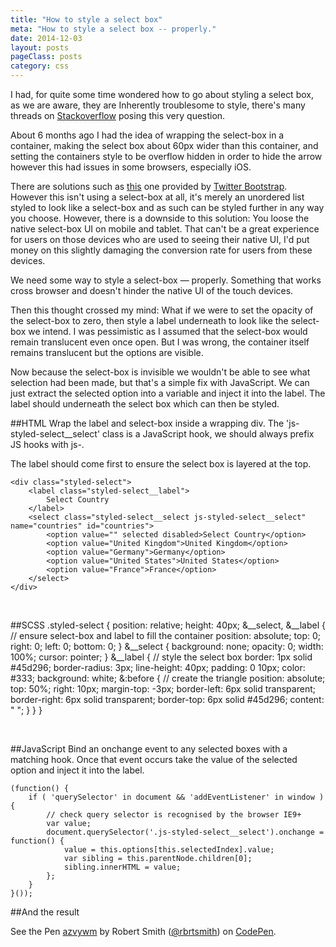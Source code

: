 ```yaml
---
title: "How to style a select box"
meta: "How to style a select box -- properly."
date: 2014-12-03
layout: posts
pageClass: posts
category: css
---
```


I had, for quite some time wondered how to go about styling a select box, as we are
aware, they are Inherently troublesome to style, there's many threads on 
[Stackoverflow](http://stackoverflow.com/search?q=style+a+select+box) posing this very
question.

About 6 months ago I had the idea of wrapping the select-box in a container, making the select box
about 60px wider than this container, and setting the containers style to be overflow hidden in 
order to hide the arrow however this had issues in some browsers, especially iOS.

There are solutions such as [this](http://getbootstrap.com/components/#dropdowns) one provided by
[Twitter Bootstrap](http://getbootstrap.com/).  However this isn't using a select-box at all, it's merely
an unordered list styled to look like a select-box and as such can be styled further in any way you choose.
However, there is a downside to this solution: You loose the native select-box UI on mobile and tablet.  That
can't be a great experience for users on those devices who are used to seeing their native UI, I'd put
money on this slightly damaging the conversion rate for users from these devices.

We need some way to style a select-box &mdash; properly.  Something that works cross browser and doesn't hinder
the native UI of the touch devices.

Then this thought crossed my mind: What if we were to set the opacity of the select-box to zero, then
style a label underneath to look like the select-box we intend. I was pessimistic as I assumed that
the select-box would remain translucent even once open.  But I was wrong, the container itself remains
translucent but the options are visible.

Now because the select-box is invisible we wouldn't be able to see what selection had been made,
but that's a simple fix with JavaScript.  We can just extract the selected option into a variable and inject
it into the label.  The label should underneath the select box which can then be styled.


##HTML
Wrap the label and select-box inside a wrapping div.  The 'js-styled-select__select' class is a JavaScript
hook, we should always prefix JS hooks with js-.

The label should come first to ensure the select box is layered at the top.

    <div class="styled-select">
        <label class="styled-select__label">
            Select Country
        </label>
        <select class="styled-select__select js-styled-select__select" name="countries" id="countries">
            <option value="" selected disabled>Select Country</option>
            <option value="United Kingdom">United Kingdom</option>
            <option value="Germany">Germany</option>
            <option value="United States">United States</option>
            <option value="France">France</option>
        </select>
    </div>


<p>&nbsp;</p>

##SCSS
    .styled-select {
        position: relative;
        height: 40px;
        &__select,
        &__label {
            // ensure select-box and label to fill the container
            position: absolute;
            top: 0;
            right: 0;
            left: 0;
            bottom: 0;
        }
        &__select {
            background: none;
            opacity: 0;
            width: 100%;
            cursor: pointer;
        }
        &__label {
            // style the select box
            border: 1px solid #45d296;
            border-radius: 3px;
            line-height: 40px;
            padding: 0 10px;
            color: #333;
            background: white;
            &:before {
                // create the triangle
                position: absolute;
                top: 50%;
                right: 10px;
                margin-top: -3px;
                border-left: 6px solid transparent;
                border-right: 6px solid transparent;
                border-top: 6px solid #45d296;
                content: " ";
            }
        }
    }

<p>&nbsp;</p>

##JavaScript
Bind an onchange event to any selected boxes with a matching hook.  Once that
event occurs take the value of the selected option  and inject it into the label.

    (function() {
        if ( 'querySelector' in document && 'addEventListener' in window ) {
            // check query selector is recognised by the browser IE9+
            var value;
            document.querySelector('.js-styled-select__select').onchange = function() {
                value = this.options[this.selectedIndex].value;
                var sibling = this.parentNode.children[0];
                sibling.innerHTML = value;
            };
        }
    }());

##And the result
<p data-height="268" data-theme-id="0" data-slug-hash="azvywm" data-default-tab="result" data-user="rbrtsmith" class='codepen'>See the Pen <a href='http://codepen.io/rbrtsmith/pen/azvywm/'>azvywm</a> by Robert Smith (<a href='http://codepen.io/rbrtsmith'>@rbrtsmith</a>) on <a href='http://codepen.io'>CodePen</a>.</p>
<script async src="//assets.codepen.io/assets/embed/ei.js"></script>